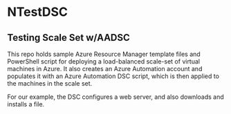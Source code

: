 # NTestDSC
## Testing Scale Set w/AADSC
This repo holds sample Azure Resource Manager template files and PowerShell script for deploying a load-balanced scale-set of virtual machines in Azure.  It also creates an Azure Automation account and populates it with an Azure Automation DSC script, which is then applied to the machines in the scale set.

For our example, the DSC configures a web server, and also downloads and installs a file.


